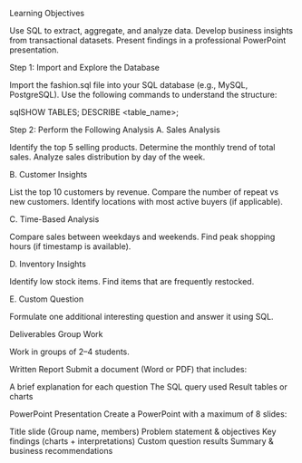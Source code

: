 Learning Objectives

Use SQL to extract, aggregate, and analyze data.
Develop business insights from transactional datasets.
Present findings in a professional PowerPoint presentation.


Step 1: Import and Explore the Database

Import the fashion.sql file into your SQL database (e.g., MySQL, PostgreSQL).
Use the following commands to understand the structure:

sqlSHOW TABLES;
DESCRIBE <table_name>;

Step 2: Perform the Following Analysis
A. Sales Analysis

Identify the top 5 selling products.
Determine the monthly trend of total sales.
Analyze sales distribution by day of the week.

B. Customer Insights

List the top 10 customers by revenue.
Compare the number of repeat vs new customers.
Identify locations with most active buyers (if applicable).

C. Time-Based Analysis

Compare sales between weekdays and weekends.
Find peak shopping hours (if timestamp is available).

D. Inventory Insights

Identify low stock items.
Find items that are frequently restocked.

E. Custom Question

Formulate one additional interesting question and answer it using SQL.

Deliverables
Group Work

Work in groups of 2–4 students.

Written Report
Submit a document (Word or PDF) that includes:

A brief explanation for each question
The SQL query used
Result tables or charts

PowerPoint Presentation
Create a PowerPoint with a maximum of 8 slides:

Title slide (Group name, members)
Problem statement & objectives
Key findings (charts + interpretations)
Custom question results
Summary & business recommendations
